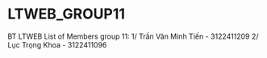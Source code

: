 # LTWEB_GROUP11
BT LTWEB
List of Members group 11:
1/ Trần Văn Minh Tiến - 3122411209
2/ Lục Trọng Khoa - 3122411096
